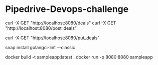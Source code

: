 # Pipedrive-Devops-challenge




curl -X GET "http://localhost:8080/deals"
curl -X GET "http://localhost:8080/post_deals"
<!-- curl -X POST "http://localhost:8080/post_deals" -->
curl -X GET "http://localhost:8080/put_deals"
<!-- curl -X PUT "http://localhost:8080/put_deals" -->

snap install golangci-lint --classic


docker build -t sampleapp:latest .
docker run -p 8080:8080 sampleapp